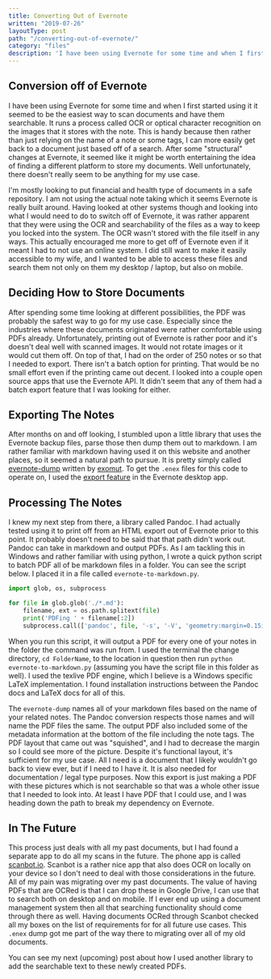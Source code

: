 ```yaml
---
title: Converting Out of Evernote
written: "2019-07-26"
layoutType: post
path: "/converting-out-of-evernote/"
category: "files"
description: 'I have been using Evernote for some time and when I first started using it it seemed to be the easiest way to scan documents and have them searchable. It runs a process called OCR or optical character recognition on the images that it stores with the note. This is handy because then rather than just relying on the name of a note or some tags, I can more easily get back to a document just based off of a search. After some "structural" changes at Evernote, it seemed like it might be worth entertaining the idea of finding a different platform to store my documents. Well unfortunately, there doesn't really seem to be anything for my use case.'
---
```


## Conversion off of Evernote

I have been using Evernote for some time and when I first started using it it seemed to be the easiest way to scan documents and have them searchable. It runs a process called OCR or optical character recognition on the images that it stores with the note. This is handy because then rather than just relying on the name of a note or some tags, I can more easily get back to a document just based off of a search. After some "structural" changes at Evernote, it seemed like it might be worth entertaining the idea of finding a different platform to store my documents. Well unfortunately, there doesn't really seem to be anything for my use case. 

I'm mostly looking to put financial and health type of documents in a safe repository. I am not using the actual note taking  which it seems Evernote is really built around. Having looked at other systems though and looking into what I would need to do to switch off of Evernote, it was rather apparent that they were using the OCR and searchability of the files as a way to keep you locked into the system. The OCR wasn't stored with the file itself in any ways. This actually encouraged me more to get off of Evernote even if it meant I had to not use an online system. I did still want to make it easily accessible to my wife, and I wanted to be able to access these files and search them not only on them my desktop / laptop, but also on mobile.

## Deciding How to Store Documents

After spending some time looking at different possibilities, the PDF was probably the safest way to go for my use case. Especially since the industries where these documents originated were rather comfortable using PDFs already. Unfortunately, printing out of Evernote is rather poor and it's doesn't deal well with scanned images. It would not rotate images or it would cut them off. On top of that, I had on the order of 250 notes or so that I needed to export. There isn't a batch option for printing. That would be no small effort even if the printing came out decent. I looked into a couple open source apps that use the Evernote API. It didn't seem that any of them had a batch export feature that I was looking for either.

## Exporting The Notes

After months on and off looking, I stumbled upon a little library that uses the Evernote backup files, parse those then dump them out to markdown. I am rather familiar with markdown having used it on this website and another places, so it seemed a natural path to pursue. It is pretty simply called [evernote-dump](https://github.com/exomut/evernote-dump) written by [exomut](https://github.com/exomut). To get the `.enex` files for this code to operate on, I used the [export feature](https://help.evernote.com/hc/en-us/articles/208313528-How-to-back-up-and-restore-your-data-in-Evernote-for-Windows) in the Evernote desktop app.

## Processing The Notes

I knew my next step from there, a library called Pandoc. I had actually tested using it to print off from an HTML export out of Evernote prior to this point. It probably doesn't need to be said that that path didn't work out. Pandoc can take in markdown and output PDFs. As I am tackling this in Windows and rather familiar with using python, I wrote a quick python script to batch PDF all of be markdown files in a folder. You can see the script below. I placed it in a file called `evernote-to-markdown.py`.

```python
import glob, os, subprocess

for file in glob.glob('./*.md'):
    filename, ext = os.path.splitext(file)
    print('PDFing ' + filename[:2])
    subprocess.call(['pandoc', file, '-s', '-V', 'geometry:margin=0.15in', '-o', '.'.join([filename, 'pdf']), '-f', 'commonmark', '--pdf-engine=C:/texlive/2019/bin/win32/pdflatex.exe'])
```

When you run this script, it will output a PDF for every one of your notes in the folder the command was run from. I used the terminal the change directory, `cd FolderName`, to the location in question then run `python evernote-to-markdown.py` (assuming you have the script file in this folder as well). I used the texlive PDF engine, which I believe is a Windows specific LaTeX implementation. I found installation instructions between the Pandoc docs and LaTeX docs for all of this.

The `evernote-dump` names all of your markdown files based on the name of your related notes. The Pandoc conversion respects those names and will name the PDF files the same. The output PDF also included some of the metadata information at the bottom of the file including the note tags. The PDF layout that came out was "squished", and I had to decrease the margin so I could see more of the picture. Despite it's functional layout, it's sufficient for my use case. All I need is a document that I likely wouldn't go back to view ever, but if I need to I have it. It is also needed for documentation / legal type purposes. Now this export is just making a PDF with these pictures which is not searchable so that was a whole other issue that I needed to look into. At least I have PDF that I could use, and I was heading down the path to break my dependency on Evernote.

## In The Future

This process just deals with all my past documents, but I had found a separate app to do all my scans in the future. The phone app is called [scanbot.io](https://scanbot.io/). Scanbot is a rather nice app that also does OCR on locally on your device so I don't need to deal with those considerations in the future. All of my pain was migrating over my past documents. The value of having PDFs that are OCRed is that I can drop these in Google Drive, I can use that to search both on desktop and on mobile. If I ever end up using a document management system then all that searching functionality should come through there as well. Having documents OCRed through Scanbot checked all my boxes on the list of requirements for for all future use cases. This `.enex` dump got me part of the way there to migrating over all of my old documents.

You can see my next (upcoming) post about how I used another library to add the searchable text to these newly created PDFs.

